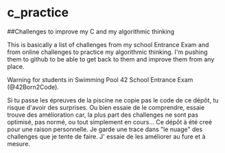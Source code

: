 # c_practice
##Challenges to improve my C and my algorithmic thinking

This is basically a list of challenges from my school Entrance Exam and from online challenges to practice my algorithmic thinking.
I'm pushing them to github to be able to get back to them and improve them from any place.

Warning for students in Swimming Pool 42 School Entrance Exam (@42Born2Code).

Si tu passe les épreuves de la piscine ne copie pas le code de ce dépôt, tu risque d'avoir des surprises. Ou bien essaie de le comprendre, essaie trouve des amélioration car, la plus part des challenges ne sont pas optimisé, pas normé, ou tout simplement en cours...
Ce dépôt à été creé pour une raison personnelle. Je garde une trace dans "le nuage" des challenges que je tente de faire. J' essaie de les améliorer au fure et à mesure.
